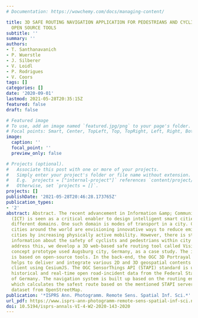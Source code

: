 ```yaml
---
# Documentation: https://wowchemy.com/docs/managing-content/

title: 3D SAFE ROUTING NAVIGATION APPLICATION FOR PEDESTRIANS AND CYCLISTS BASED ON
  OPEN SOURCE TOOLS
subtitle: ''
summary: ''
authors:
- T. Santhanavanich
- P. Wuerstle
- J. Silberer
- V. Loidl
- P. Rodrigues
- V. Coors
tags: []
categories: []
date: '2020-09-01'
lastmod: 2021-05-28T20:35:15Z
featured: false
draft: false

# Featured image
# To use, add an image named `featured.jpg/png` to your page's folder.
# Focal points: Smart, Center, TopLeft, Top, TopRight, Left, Right, BottomLeft, Bottom, BottomRight.
image:
  caption: ''
  focal_point: ''
  preview_only: false

# Projects (optional).
#   Associate this post with one or more of your projects.
#   Simply enter your project's folder or file name without extension.
#   E.g. `projects = ["internal-project"]` references `content/project/deep-learning/index.md`.
#   Otherwise, set `projects = []`.
projects: []
publishDate: '2021-05-28T20:46:28.173765Z'
publication_types:
- '2'
abstract: Abstract. The recent advancement in Information &amp; Communication Technology
  (ICT) is seen as a critical enabler to design intelligent smart cities targeting
  different domains. One such domain is modes of transport in a city. Currently, various
  cities around the world are envisioning innovative ways to reduce emissions in the
  cities by increasing physically active mobility. However, there is still limited
  information about the safety of cyclists and pedestrians within city limits. To
  address this, we develop a 3D web-based safe routing tool called Vision Zero. Our
  concept prototype used Augsburg city, Germany, as a case study. The implementation
  is based on open-source tools. In the back-end, the OGC 3D Portrayal Service standard
  helps to deliver and integrate various 2D and 3D geospatial contents on a web-based
  client using CesiumJS. The OGC SensorThings API (STAPI) standard is used to manage
  historical and real-time open road-incident data from the Federal Statistical Office
  of Germany. The navigation system is built up based on the routing engine pgRouting,
  which calculates the safest route based on the mentioned STAPI server and the road-network
  dataset from OpenStreetMap.
publication: '*ISPRS Ann. Photogramm. Remote Sens. Spatial Inf. Sci.*'
url_pdf: https://www.isprs-ann-photogramm-remote-sens-spatial-inf-sci.net/VI-4-W2-2020/143/2020/
doi: 10.5194/isprs-annals-VI-4-W2-2020-143-2020
---
```

